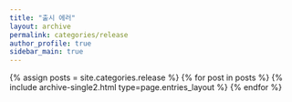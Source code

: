 ```yaml
---
title: "출시 에러"
layout: archive
permalink: categories/release
author_profile: true
sidebar_main: true
---
```



{% assign posts = site.categories.release %}
{% for post in posts %} {% include archive-single2.html type=page.entries_layout %} {% endfor %}
